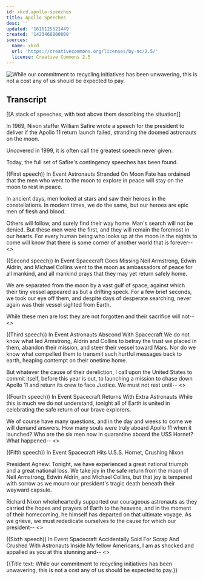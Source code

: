 ```yaml
---
id: xkcd.apollo-speeches
title: Apollo Speeches
desc: ''
updated: '1616125521449'
created: '1423468800000'
sources:
  name: xkcd
  url: 'https://creativecommons.org/licenses/by-nc/2.5/'
  license: Creative Commons 2.5
---
```

![While our commitment to recycling initiatives has been unwavering, this is not a cost any of us should be expected to pay.](https://imgs.xkcd.com/comics/apollo_speeches.png)

## Transcript
[[A stack of speeches, with text above them describing the situation]]

In 1969, Nixon staffer William Safire wrote a speech for the president to deliver if the Apollo 11 return launch failed, stranding the doomed astronauts on the moon.

Uncovered in 1999, it is often call the greatest speech never given.

Today, the full set of Safire's contingency speeches has been found.

((First speech))
In Event Astronauts Stranded On Moon
Fate has ordained that the men who went to the moon to explore in peace will stay on the moon to rest in peace.

In ancient days, men looked at stars and saw their heroes in the constellations. In modern times, we do the same, but our heroes are epic men of flesh and blood.

Others will follow, and surely find their way home. Man's search will not be denied. But these men were the first, and they will remain the foremost in our hearts. For every human being who looks up at the moon in the nights to come will know that there is some corner of another world that is forever-- <<notes are truncated>>

((Second speech))
In Event Spacecraft Goes Missing
Neil Armstrong, Edwin Aldrin, and Michael Collins went to the moon as ambassadors of peace for all mankind, and all mankind prays that they may yet return safely home.

We are separated from the moon by a vast gulf of space, against which their tiny vessel appeared as but a drifting speck. For a few brief seconds, we took our eye off them, and despite days of desperate searching, never again was their vessel sighted from Earth.

While these men are lost they are not forgotten and their sacrifice will not-- <<notes are truncated>>

((Third speech))
In Event Astronauts Abscond With Spacecraft
We do not know what led Armstrong, Aldrin and Collins to betray the trust we placed in them, abandon their mission, and steer their vessel toward Mars. Nor do we know what compelled them to transmit such hurtful messages back to earth, heaping contempt on their onetime home.

But whatever the cause of their dereliction, I call upon the United States to commit itself, before this year is out, to launching a mission to chase down Apollo 11 and return its crew to face Justice. We must not rest until-- <<notes are truncated>>

((Fourth speech))
In Event Spacecraft Returns With Extra Astronauts
While this is much we do not understand, tonight all of Earth is united in celebrating the safe return of our brave explorers.

We of course have many questions, and in the day and weeks to come we will demand answers. How many souls were truly aboard Apollo 11 when it launched? Who are the six men now in quarantine aboard the USS Hornet? What happened-- <<notes are truncated>>

((Fifth speech))
In Event Spacecraft Hits U.S.S. Hornet, Crushing Nixon

President Agnew: Tonight, we have experienced a great national triumph and a great national loss. We take joy in the safe return from the moon of Neil Armstrong, Edwin Aldrin, and Michael Collins, but that joy is tempered with sorrow as we mourn our president's tragic death beneath their wayward capsule.

Richard Nixon wholeheartedly supported our courageous astronauts as they carried the hopes and prayers of Earth to the heavens, and in the moment of their homecoming, he himself has departed on that ultimate voyage. As we grieve, we must rededicate ourselves to the cause for which our president-- <<notes are truncated>>

((Sixth speech))
In Event Spacecraft Accidentally Sold For Scrap And Crushed With Astronauts Inside
My fellow Americans, I am as shocked and appalled as you at this stunning and-- <<notes are truncated>>

{{Title text: While our commitment to recycling initiatives has been unwavering, this is not a cost any of us should be expected to pay.}}
